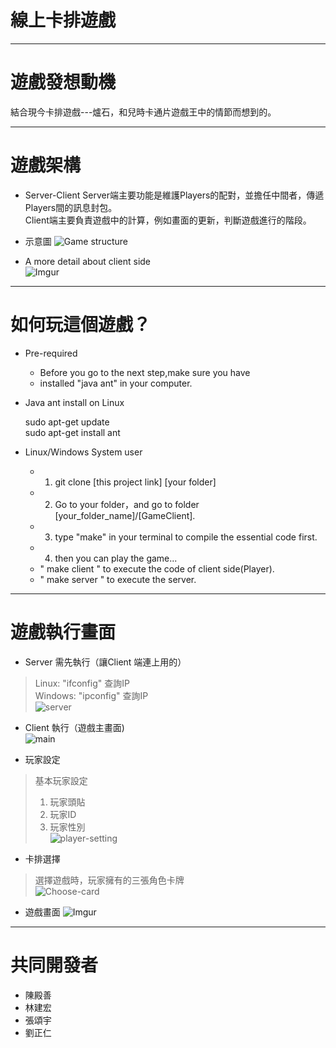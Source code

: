 # 線上卡排遊戲
* * * 
# 遊戲發想動機
結合現今卡排遊戲---爐石，和兒時卡通片遊戲王中的情節而想到的。  

* * *
# 遊戲架構
* Server-Client
Server端主要功能是維護Players的配對，並擔任中間者，傳遞Players間的訊息封包。  
Client端主要負責遊戲中的計算，例如畫面的更新，判斷遊戲進行的階段。  
  
* 示意圖
![Game structure](http://i.imgur.com/GSTbFjl.png)
  
* A more detail about client side  
![Imgur](http://i.imgur.com/yFmU7DT.png)  

* * *
# 如何玩這個遊戲？
* Pre-required  
	+ Before you go to the next step,make sure you have
	+ installed "java ant" in your computer.

* Java ant install on Linux  

	sudo apt-get update  
	sudo apt-get install ant  

* Linux/Windows System user
	+ 1. git clone [this project link] [your folder]  
	+ 2. Go to your folder，and go to folder [your_folder_name]/[GameClient].  
	+ 3. type "make" in your terminal to compile the essential code first.  
	+ 4. then you can play the game...  
	+ " make client " to execute the code of client side(Player).
	+ " make server " to execute the server.  
 
* * *
# 遊戲執行畫面
* Server 需先執行（讓Client 端連上用的）  
> Linux: "ifconfig" 查詢IP  
> Windows: "ipconfig" 查詢IP  
![server](http://i.imgur.com/7NjbDfn.png)  

* Client 執行（遊戲主畫面)  
![main](http://i.imgur.com/K5B4k5K.png)

* 玩家設定
> 基本玩家設定  
> 1. 玩家頭貼  
> 2. 玩家ID  
> 3. 玩家性別  
![player-setting](http://i.imgur.com/8Leordt.png)

* 卡排選擇
> 選擇遊戲時，玩家擁有的三張角色卡牌  
![Choose-card](http://i.imgur.com/c1tuBaa.png)  

* 遊戲畫面
![Imgur](http://i.imgur.com/G2oiqW0.png)
* * *

# 共同開發者
* 陳殿善
* 林建宏
* 張頌宇
* 劉正仁
